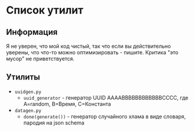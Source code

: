 # Список утилит

## Информация

Я не уверен, что мой код чистый, так что если вы действительно уверены, что что-то можно оптимизировать - пишите. Критика "это мусор" не приветствуется.

## Утилиты

- `uuidgen.py`
  - `uuid_generator` - генератор UUID AAAABBBBBBBBBBBBCCCC, где A=random, B=Время, C=Константа
- `datagen.py`
  - `done(generate())` - генератор случайного хлама в виде словаря, пародия на json schema